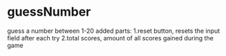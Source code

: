# guessNumber
guess a number between 1-20
added parts: 
1.reset button, resets the input field after each try
2.total scores, amount of all scores gained during the game
